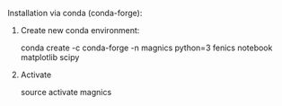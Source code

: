 Installation via conda (conda-forge):

1. Create new conda environment:

    conda create -c conda-forge -n magnics python=3 fenics notebook
    matplotlib scipy

2. Activate

    source activate magnics
